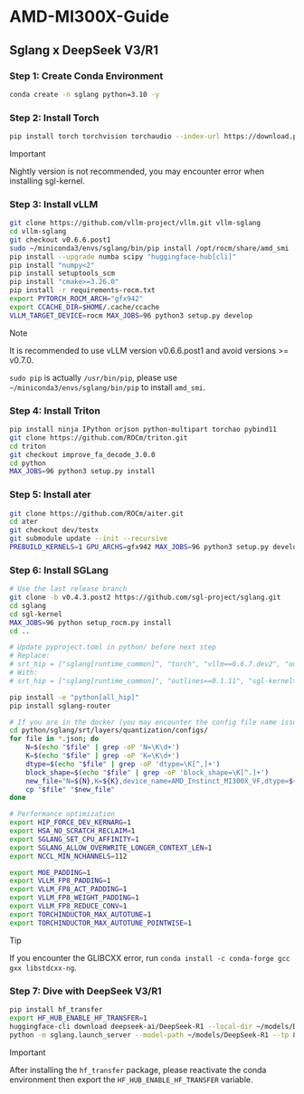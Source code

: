 # AMD-MI300X-Guide

## Sglang x DeepSeek V3/R1

### Step 1: Create Conda Environment

```bash
conda create -n sglang python=3.10 -y
```

### Step 2: Install Torch

```bash
pip install torch torchvision torchaudio --index-url https://download.pytorch.org/whl/rocm6.2.4
```

> [!IMPORTANT]
> Nightly version is not recommended, you may encounter error when installing sgl-kernel.

### Step 3: Install vLLM

```bash
git clone https://github.com/vllm-project/vllm.git vllm-sglang
cd vllm-sglang
git checkout v0.6.6.post1
sudo ~/miniconda3/envs/sglang/bin/pip install /opt/rocm/share/amd_smi
pip install --upgrade numba scipy "huggingface-hub[cli]"
pip install "numpy<2"
pip install setuptools_scm
pip install "cmake>=3.26.0"
pip install -r requirements-rocm.txt
export PYTORCH_ROCM_ARCH="gfx942"
export CCACHE_DIR=$HOME/.cache/ccache
VLLM_TARGET_DEVICE=rocm MAX_JOBS=96 python3 setup.py develop
```

> [!NOTE]
> It is recommended to use vLLM version v0.6.6.post1 and avoid versions >= v0.7.0.
>
> `sudo pip` is actually `/usr/bin/pip`, please use `~/miniconda3/envs/sglang/bin/pip` to install `amd_smi`.

### Step 4: Install Triton

```bash
pip install ninja IPython orjson python-multipart torchao pybind11
git clone https://github.com/ROCm/triton.git
cd triton
git checkout improve_fa_decode_3.0.0
cd python
MAX_JOBS=96 python3 setup.py install
```

### Step 5: Install ater

```bash
git clone https://github.com/ROCm/aiter.git
cd ater
git checkout dev/testx
git submodule update --init --recursive
PREBUILD_KERNELS=1 GPU_ARCHS=gfx942 MAX_JOBS=96 python3 setup.py develop
```

### Step 6: Install SGLang

```bash
# Use the last release branch
git clone -b v0.4.3.post2 https://github.com/sgl-project/sglang.git
cd sglang
cd sgl-kernel
MAX_JOBS=96 python setup_rocm.py install
cd ..

# Update pyproject.toml in python/ before next step
# Replace:
# srt_hip = ["sglang[runtime_common]", "torch", "vllm==0.6.7.dev2", "outlines==0.1.11", "sgl-kernel>=0.0.3.post1"]
# With:
# srt_hip = ["sglang[runtime_common]", "outlines==0.1.11", "sgl-kernel>=0.0.3.post1"]

pip install -e "python[all_hip]"
pip install sglang-router

# If you are in the docker (you may encounter the config file name issue)
cd python/sglang/srt/layers/quantization/configs/
for file in *.json; do
    N=$(echo "$file" | grep -oP 'N=\K\d+')
    K=$(echo "$file" | grep -oP 'K=\K\d+')
    dtype=$(echo "$file" | grep -oP 'dtype=\K[^,]+')
    block_shape=$(echo "$file" | grep -oP 'block_shape=\K[^.]+')
    new_file="N=${N},K=${K},device_name=AMD_Instinct_MI300X_VF,dtype=${dtype},block_shape=${block_shape}.json"
    cp "$file" "$new_file"
done

# Performance optimization
export HIP_FORCE_DEV_KERNARG=1
export HSA_NO_SCRATCH_RECLAIM=1
export SGLANG_SET_CPU_AFFINITY=1
export SGLANG_ALLOW_OVERWRITE_LONGER_CONTEXT_LEN=1
export NCCL_MIN_NCHANNELS=112

export MOE_PADDING=1
export VLLM_FP8_PADDING=1
export VLLM_FP8_ACT_PADDING=1
export VLLM_FP8_WEIGHT_PADDING=1
export VLLM_FP8_REDUCE_CONV=1
export TORCHINDUCTOR_MAX_AUTOTUNE=1
export TORCHINDUCTOR_MAX_AUTOTUNE_POINTWISE=1
```

> [!TIP]
> If you encounter the GLIBCXX error, run `conda install -c conda-forge gcc gxx libstdcxx-ng`.

### Step 7: Dive with DeepSeek V3/R1

```bash
pip install hf_transfer
export HF_HUB_ENABLE_HF_TRANSFER=1
huggingface-cli download deepseek-ai/DeepSeek-R1 --local-dir ~/models/DeepSeek-R1
python -m sglang.launch_server --model-path ~/models/DeepSeek-R1 --tp 8 --trust-remote-code
```

> [!IMPORTANT]
> After installing the `hf_transfer` package, please reactivate the conda environment then export the `HF_HUB_ENABLE_HF_TRANSFER` variable.